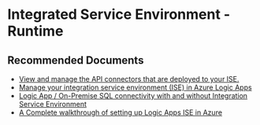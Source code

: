 <properties
    pageTitle="Integrated Service Environment - Runtime"
    description="Integrated Service Environment - Runtime"
    service="microsoft.ise"
    resource=""
    authors="v-miegge"
    ms.author="kawilson"
    selfHelpType="generic"
    supportTopicIds="32780465"
    resourceTags=""
    productPesIds="17030"
    ownershipId="Compute_LogicApps"
    cloudEnvironments="public, Fairfax, usnat, ussec"
    articleId="e61d6b9a-5224-41fd-8bce-1152243911ce"
/>

# Integrated Service Environment - Runtime

## **Recommended Documents**

- [View and manage the API connectors that are deployed to your ISE.](https://docs.microsoft.com/azure/logic-apps/ise-manage-integration-service-environment#manage-ise-connectors)
- [Manage your integration service environment (ISE) in Azure Logic Apps](https://docs.microsoft.com/azure/logic-apps/ise-manage-integration-service-environment)
- [Logic App / On-Premise SQL connectivity with and without Integration Service Environment](https://azurebiztalkread.wordpress.com/2019/08/29/logic-apps-on-premise-sql-connectivity-with-without-integration-service-environment-ise-part-1/)
- [A Complete walkthrough of setting up Logic Apps ISE in Azure](http://www.nehaascentltd.com/2019/11/28/a-complete-walkthrough-of-setting-up-logic-apps-ise-in-azure/)
